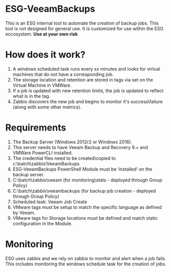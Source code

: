 # ESG-VeeamBackups
This is an ESG internal tool to automate the creation of backup jobs.
This tool is not designed for general use.  It is customized for use within the ESG eccosystem.
**Use at your own risk**

# How does it work?
1. A windows scheduled task runs every xx minutes and looks for virtual machines that do not have a corresponding job.  
2. The storage location and retention are stored in tags via set on the Virtual Machine in VMWare.
3. If a job is updated with new retention limits, the job is updated to reflect what is in the tag.
4. Zabbix discovers the new job and begins to monitor it's success\failure (along with some other metrics).
# Requirements
1. The Backup Server (Windows 2012r2 or Windows 2016).  
2. This server needs to have Veeam Backup and Recovery 9.+ and VMWare PowerCLI installed.
3. The credential files need to be created\copied to c:\batch\zabbix\VeeamBackups
4. ESG-VeeamBackups PowerShell Module must be ‘installed’ on the backup server.
5. C:\batch\zabbix\veeam (for monitoring\stats - deployed through Group Policy)
6. C:\batch\zabbix\veeambackups (for backup job creation - deployed through Group Policy)
7. Scheduled task:  Veeam Job Create
8. VMware tags must be setup to match the specific language as defined by Veeam.
9. VMware tags for Storage locations must be defined and match static configuration in the Module.
# Monitoring
ESG uses zabbix and we rely on zabbix to monitor and alert when a job fails.  This includes monitoring the windows schedule task for the creation of jobs.
